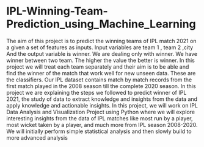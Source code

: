 # IPL-Winning-Team-Prediction_using_Machine_Learning

The aim of this project is to predict the  winning teams of IPL match 2021 on a  given a set of features as inputs. Input variables are team 1 , team 2 ,city And the output variable is winner. We are dealing only with winner. We have winner   between two team. The higher the value the better is winner. In this project we will treat each team  separately and their aim is to be able and find the winner of the match that work well for new unseen data. These are the classifiers.
Our IPL dataset contains match by match records from the first match played in the 2008 season till the complete 2020 season.
 In this project we are explaining the steps we followed to predict winner of IPL 2021, the study of data to extract knowledge and insights from the data and apply knowledge and actionable insights. In this project, we will work on IPL Data Analysis and Visualization Project using Python where we will explore interesting insights from the data of IPL matches like most run by a player, most wicket taken by a player, and much more from IPL season 2008-2020. We will initially perform simple statistical analysis and then slowly build to more advanced analysis

